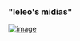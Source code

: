 ### "leleo's midias"

[![image](https://img.shields.io/badge/Instagram-E4405F?style=for-the-badge&logo=instagram&logoColor=white)](https://www.instagram.com/leozinxqs_8)
